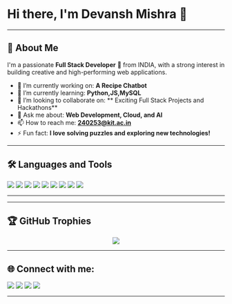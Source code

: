 # Hi there, I'm Devansh Mishra 👋

---

## 🚀 About Me

I'm a passionate **Full Stack Developer** 🚀 from INDIA, with a strong interest in building creative and high-performing web applications.

- 🔭 I’m currently working on: **A Recipe Chatbot**
- 🌱 I’m currently learning: **Python,JS,MySQL**
- 👯 I’m looking to collaborate on: ** Exciting Full Stack Projects and Hackathons**
- 💬 Ask me about: **Web Development, Cloud, and AI**
- 📫 How to reach me: **240253@kit.ac.in**
- ⚡ Fun fact: **I love solving puzzles and exploring new technologies!**

---

## 🛠️ Languages and Tools

<p align="left">
  <img src="https://img.shields.io/badge/-HTML5-E34F26?logo=html5&logoColor=white" />
  <img src="https://img.shields.io/badge/-CSS3-1572B6?logo=css3&logoColor=white" />
  <img src="https://img.shields.io/badge/-JavaScript-F7DF1E?logo=javascript&logoColor=black" />
  <img src="https://img.shields.io/badge/-React-61DAFB?logo=react&logoColor=black" />
  <img src="https://img.shields.io/badge/-Node.js-339933?logo=node.js&logoColor=white" />
  <img src="https://img.shields.io/badge/-Python-3776AB?logo=python&logoColor=white" />
  <img src="https://img.shields.io/badge/-C++-00599C?logo=c%2B%2B&logoColor=white" />
  <img src="https://img.shields.io/badge/-Git-F05032?logo=git&logoColor=white" />
  <img src="https://img.shields.io/badge/-GitHub-181717?logo=github&logoColor=white" />
</p>

---


---

## 🏆 GitHub Trophies

<p align="center">
  <img src="https://github-profile-trophy.vercel.app/?username=YourUsername&theme=onedark&row=2&column=3" />
</p>

---

## 🌐 Connect with me:

<p align="left">
<a href="https://www.linkedin.com/in/devansh-mishra-a01975285/" target="blank"><img src="https://img.shields.io/badge/-LinkedIn-0077B5?logo=linkedin&logoColor=white"/></a>
<a href="https://twitter.com/yourtwitter" target="blank"><img src="https://img.shields.io/badge/-Twitter-1DA1F2?logo=twitter&logoColor=white"/></a>
<a href="https://www.instagram.com/dm_devansh_mishra/" target="blank"><img src="https://img.shields.io/badge/-Instagram-E4405F?logo=instagram&logoColor=white"/></a>
<a href="amusha9795@gmail.com"><img src="https://img.shields.io/badge/-Gmail-D14836?logo=gmail&logoColor=white"/></a>
</p>

---



